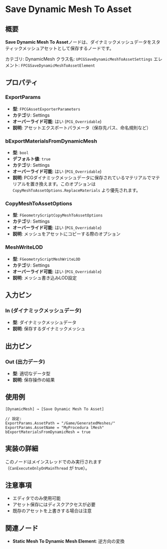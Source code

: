 # Save Dynamic Mesh To Asset

## 概要

**Save Dynamic Mesh To Asset**ノードは、ダイナミックメッシュデータをスタティックメッシュアセットとして保存するノードです。

カテゴリ: DynamicMesh
クラス名: `UPCGSaveDynamicMeshToAssetSettings`
エレメント: `FPCGSaveDynamicMeshToAssetElement`

## プロパティ

### ExportParams
- **型**: `FPCGAssetExporterParameters`
- **カテゴリ**: Settings
- **オーバーライド可能**: はい (`PCG_Overridable`)
- **説明**: アセットエクスポートパラメータ（保存先パス、命名規則など）

### bExportMaterialsFromDynamicMesh
- **型**: `bool`
- **デフォルト値**: `true`
- **カテゴリ**: Settings
- **オーバーライド可能**: はい (`PCG_Overridable`)
- **説明**: PCGダイナミックメッシュデータに保存されているマテリアルでマテリアルを置き換えます。このオプションは `CopyMeshToAssetOptions.ReplaceMaterials` より優先されます。

### CopyMeshToAssetOptions
- **型**: `FGeometryScriptCopyMeshToAssetOptions`
- **カテゴリ**: Settings
- **オーバーライド可能**: はい (`PCG_Overridable`)
- **説明**: メッシュをアセットにコピーする際のオプション

### MeshWriteLOD
- **型**: `FGeometryScriptMeshWriteLOD`
- **カテゴリ**: Settings
- **オーバーライド可能**: はい (`PCG_Overridable`)
- **説明**: メッシュ書き込みLOD設定

## 入力ピン

### In (ダイナミックメッシュデータ)
- **型**: ダイナミックメッシュデータ
- **説明**: 保存するダイナミックメッシュ

## 出力ピン

### Out (出力データ)
- **型**: 適切なデータ型
- **説明**: 保存操作の結果

## 使用例

```
[DynamicMesh] → [Save Dynamic Mesh To Asset]

// 設定:
ExportParams.AssetPath = "/Game/GeneratedMeshes/"
ExportParams.AssetName = "MyProcedura lMesh"
bExportMaterialsFromDynamicMesh = true
```

## 実装の詳細

このノードはメインスレッドでのみ実行されます（`CanExecuteOnlyOnMainThread` が true）。

## 注意事項

- エディタでのみ使用可能
- アセット保存にはディスクアクセスが必要
- 既存のアセットを上書きする場合は注意

## 関連ノード

- **Static Mesh To Dynamic Mesh Element**: 逆方向の変換
